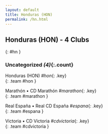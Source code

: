 ```yaml
---
layout: default
title: Honduras (HON)
permalink: /hn.html
---
```



## Honduras (HON) - 4 Clubs
{: #hn }









### Uncategorized _(4)_{:.count}


Honduras  (HON)  _#hon_{: .key} <br>
{: .team #hon }

Marathón • CD Marathón   _#marathon_{: .key} <br>
{: .team #marathon }

Real España • Real CD España   _#espana_{: .key} <br>
{: .team #espana }

Victoria • CD Victoria   _#cdvictoria_{: .key} <br>
{: .team #cdvictoria }


 
